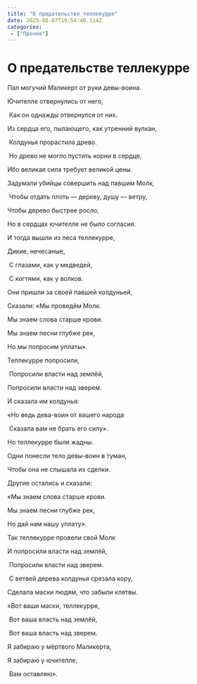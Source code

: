 ```yaml
---
title: "О предательстве теллекурре"
date: 2025-08-07T19:54:40.114Z
categories:
 - ["Прочее"]
---
```


О предательстве теллекурре
==========================

Пал могучий Маликерт от руки девы-воина. 

Ючителле отвернулись от него,

 Как он однажды отвернулся от них. 

Из сердца его, пылающего, как утренний вулкан,

 Колдунья прорастила древо.

 Но древо не могло пустить корни в сердце, 

Ибо великая сила требует великой цены.

Задумали убийцы совершить над павшим Молк,

 Чтобы отдать плоть — дереву, душу — ветру,

Чтобы дерево быстрее росло, 

Но в сердцах ючителле не было согласия.

И тогда вышли из леса теллекурре, 

Дикие, нечесаные,

 С глазами, как у медведей,

 С когтями, как у волков.

Они пришли за своей павшей колдуньей, 

Сказали: «Мы проведём Молк. 

Мы знаем слова старше крови. 

Мы знаем песни глубже рек,

Но мы попросим уплаты».

Теллекурре попросили,

 Попросили власти над землёй, 

Попросили власти над зверем.

И сказала им колдунья:

«Но ведь дева-воин от вашего народа

 Сказала вам не брать его силу».

Но теллекурре были жадны. 

Одни понесли тело девы-воин в туман, 

Чтобы она не слышала их сделки. 

Другие остались и сказали: 

«Мы знаем слова старше крови. 

Мы знаем песни глубже рек,

Но дай нам нашу уплату».

Так теллекурре провели свой Молк

И попросили власти над землёй,

 Попросили власти над зверем.

 С ветвей дерева колдунья срезала кору, 

Сделала маски людям, что забыли клятвы.

«Вот ваши маски, теллекурре,

 Вот ваша власть над землёй,

 Вот ваша власть над зверем. 

Я забираю у мёртвого Маликерта,

Я забираю у ючителле,

 Вам оставляю».
